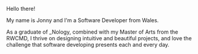 Hello there! 

My name is Jonny and I'm a Software Developer from Wales.

As a graduate of _Nology, combined with my Master of Arts from the RWCMD, I thrive on designing intuitive and beautiful projects, and love the challenge that software developing presents each and every day.

